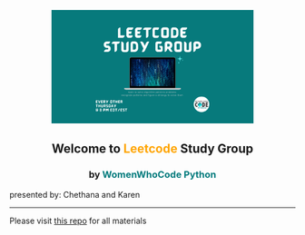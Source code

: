 <p align="center"><img height="200" src="leetcode.png">
<h2 align="center" margin-bottom="0"><b>Welcome to <font color='orange'>Leetcode</font> Study Group</b></h3>
<h3 align="center" margin-top="0">by <font color='#007a7c'>WomenWhoCode Python</font></h3>
</p>

presented by: Chethana and Karen

---------------------

Please visit [this repo](http://www.github.com/nuageklow/wwc_leetcode) for all materials